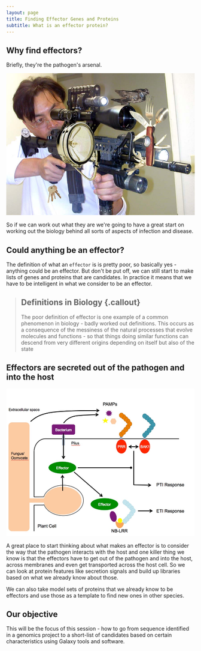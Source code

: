 ```yaml
---
layout: page
title: Finding Effector Genes and Proteins
subtitle: What is an effector protein?
---
```


## Why find effectors?

Briefly, they're the pathogen's arsenal.

![Your enemy's weapon](img/redneck_swiss_army_gun.jpg)

So if we can work out what they are we're going to have a great start on working out the biology behind all sorts of aspects of infection and disease.

## Could anything be an effector?

The definition of what an `effector` is is pretty poor, so basically yes - anything could be an effector. But don't be put off, we can still start to make lists of genes and proteins that are candidates. In practice it means that we have to be intelligent in what we consider to be an effector.  

> ## Definitions in Biology {.callout}
> The poor definition of effector is one example of a common phenomenon in biology - badly worked out definitions. This occurs as a consequence of the messiness of the natural processes that evolve molecules and functions - so that things doing similar functions can descend from very different origins depending on  itself but also of the state



## Effectors are secreted out of the pathogen and into the host
![The Host/Pathogen Interface](img/interface.jpg)

A great place to start thinking about what makes an effector is to consider the way that the pathogen interacts with the host and one killer thing we know is that the effectors have to get out of the pathogen and into the host, across membranes and even get transported across the host cell. So we can look at protein features like secretion signals and build up libraries based on what we already know about those.

We can also take model sets of proteins that we already know to be effectors and use those as a template to find new ones in other species.

## Our objective
This will be the focus of this session - how to go from sequence identified in a genomics project to a short-list of candidates based on certain characteristics using Galaxy tools and software.
